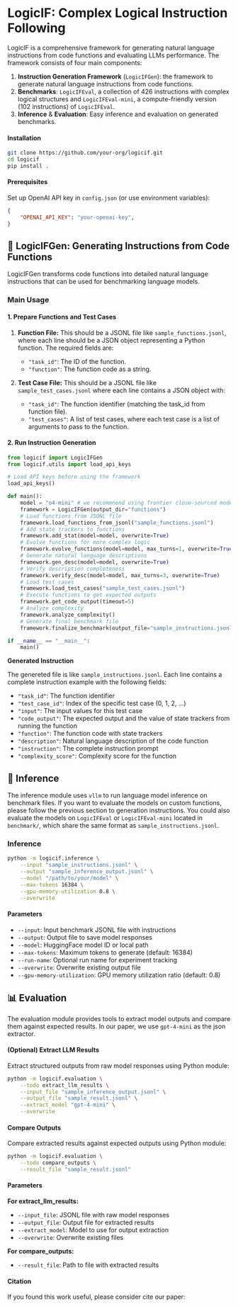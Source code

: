 # LogicIF: Complex Logical Instruction Following

LogicIF is a comprehensive framework for generating natural language instructions from code functions and evaluating LLMs performance. The framework consists of four main components:

1. **Instruction Generation Framework** (`LogicIFGen`): the framework to generate natural language instructions from code functions.
2. **Benchmarks**:  `LogicIFEval`, a collection of 426 instructions with complex logical structures and `LogicIFEval-mini`, a compute-friendly version (102 instructions) of `LogicIFEval`.
3. **Inference** & **Evaluation**: Easy inference and evaluation on generated benchmarks.

#### Installation
```bash
git clone https://github.com/your-org/logicif.git
cd logicif
pip install .
```
#### Prerequisites

Set up OpenAI API key in `config.json` (or use environment variables):
```json
{
    "OPENAI_API_KEY": "your-openai-key",
}
```

## 📝 LogicIFGen: Generating Instructions from Code Functions

LogicIFGen transforms code functions into detailed natural language instructions that can be used for benchmarking language models.

### Main Usage
#### 1. Prepare Functions and Test Cases

1. **Function File:**
   This should be a JSONL file like `sample_functions.jsonl`, where each line should be a JSON object representing a Python function. The required fields are:
   - `"task_id"`: The ID of the function.
   - `"function"`: The function code as a string.

2. **Test Case File:**
   This should be a JSONL file like `sample_test_cases.jsonl` where each line contains a JSON object with:
   - `"task_id"`: The function identifier (matching the task_id from function file).
   - `"test_cases"`: A list of test cases, where each test case is a list of arguments to pass to the function.

#### 2. Run Instruction Generation
```python
from logicif import LogicIFGen
from logicif.utils import load_api_keys

# Load API keys before using the framework
load_api_keys()

def main():
    model = "o4-mini" # we recommnend using frontier close-sourced models to guarantee the quality of description
    framework = LogicIFGen(output_dir="functions")
    # Load functions from JSONL file
    framework.load_functions_from_jsonl("sample_functions.jsonl")
    # Add state trackers to functions
    framework.add_stat(model=model, overwrite=True)
    # Evolve functions for more complex logic
    framework.evolve_functions(model=model, max_turns=1, overwrite=True) # you could uncomment this if you do not want change the logic of the functions
    # Generate natural language descriptions
    framework.gen_desc(model=model, overwrite=True)
    # Verify description completeness
    framework.verify_desc(model=model, max_turns=3, overwrite=True)
    # Load test cases
    framework.load_test_cases("sample_test_cases.jsonl")
    # Execute functions to get expected outputs
    framework.get_code_output(timeout=5)
    # Analyze complexity
    framework.analyze_complexity()
    # Generate final benchmark file
    framework.finalize_benchmark(output_file="sample_instructions.jsonl")

if __name__ == "__main__":
    main()
```

**Generated Instruction**

The genereted file is like `sample_instructions.jsonl`. Each line contains a complete instruction example with the following fields:

- `"task_id"`: The function identifier
- `"test_case_id"`: Index of the specific test case (0, 1, 2, ...)
- `"input"`: The input values for this test case
- `"code_output"`: The expected output and the value of state trackers from running the function
- `"function"`: The function code with state trackers
- `"description"`: Natural language description of the code function
- `"instruction"`: The complete instruction prompt
- `"complexity_score"`: Complexity score for the function


## 🔬 Inference

The inference module uses `vllm` to run language model inference on benchmark files. If you want to evaluate the models on custom functions, please follow the previous section to generation instructions. You could also evaluate the models on `LogicIFEval` or `LogicIFEval-mini` located in `benchmark/`, which share the same format as `sample_instructions.jsonl`.

### Inference
```bash
python -m logicif.inference \
    --input "sample_instructions.jsonl" \
    --output "sample_inference_output.jsonl" \
    --model "/path/to/your/model" \
    --max-tokens 16384 \
    --gpu-memory-utilization 0.8 \
    --overwrite
```

#### Parameters

- `--input`: Input benchmark JSONL file with instructions
- `--output`: Output file to save model responses
- `--model`: HuggingFace model ID or local path
- `--max-tokens`: Maximum tokens to generate (default: 16384)
- `--run-name`: Optional run name for experiment tracking
- `--overwrite`: Overwrite existing output file
- `--gpu-memory-utilization`: GPU memory utilization ratio (default: 0.8)

## 📊 Evaluation

The evaluation module provides tools to extract model outputs and compare them against expected results. In our paper, we use `gpt-4-mini` as the json extractor.

#### (Optional) Extract LLM Results

Extract structured outputs from raw model responses using Python module:

```bash
python -m logicif.evaluation \
    --todo extract_llm_results \
    --input_file "sample_inference_output.jsonl" \
    --output_file "sample_result.jsonl" \
    --extract_model "gpt-4-mini" \
    --overwrite
```

#### Compare Outputs

Compare extracted results against expected outputs using Python module:

```bash
python -m logicif.evaluation \
    --todo compare_outputs \
    --result_file "sample_result.jsonl"
```

#### Parameters

**For extract_llm_results:**
- `--input_file`: JSONL file with raw model responses
- `--output_file`: Output file for extracted results
- `--extract_model`: Model to use for output extraction
- `--overwrite`: Overwrite existing files

**For compare_outputs:**
- `--result_file`: Path to file with extracted results

#### Citation
If you found this work useful, please consider cite our paper:
```

```


